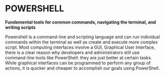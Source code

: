 # POWERSHELL
**Fundemental tools for common commands, navigating the terminal, and writing scripts**

Powershell is a command-line and scripting language and can run individual commands within the terminal as well as create and execute more complex script. Most computing interfaces involve a GUI, Graphical User Interface, there is a clear reason why developers and administrators still use command-line tools like PowerShell: they are just better at certain tasks. While graphical interfaces can be programmed to perform any group of actions, it is quicker and cheaper to accomplish our goals using PowerShell.

